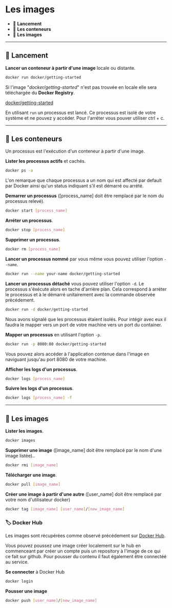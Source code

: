 # Les images

* 🔖 **Lancement**
* 🔖 **Les conteneurs**
* 🔖 **Les images**

___

## 📑 Lancement

**Lancer un conteneur à partir d'une image** locale ou distante. 

```bash
docker run docker/getting-started
```

Si l'image "*docker/getting-started*" n'est pas trouvée en locale elle sera téléchargée du **Docker Registry**.

[docker/getting-started](https://hub.docker.com/r/docker/getting-started)

En utilisant `run` un processus est lancé. Ce processus est isolé de votre système et ne pouvez y accéder. Pour l'arréter vous pouver utiliser ctrl + c.
___

## 📑 Les conteneurs

Un processus est l'exécution d'un conteneur à partir d'une image.

**Lister les processus actifs** et cachés.

```bash
docker ps -a
```

L'on remarque que chaque processus a un nom qui est affecté par default par Docker ainsi qu'un status indiquant s'il est démarré ou arrété. 

**Demarrer un processus** ([process_name] doit être remplacé par le nom du processus relevé).

```bash
docker start [process_name]
```

**Arréter un processus**.

```bash
docker stop [process_name]
```

**Supprimer un processus**.

```bash
docker rm [process_name]
```

**Lancer un processus nommé** par vous même vous pouvez utiliser l'option ``--name``.

```bash
docker run --name your-name docker/getting-started
```

**Lancer un processus détaché** vous pouvez utiliser l'option `-d`. Le processus s'éxécute alors en tache d'arrière plan. Cela correspond à arréter le processus et à le démarré unitairement avec la commande observée précédement.

```bash
docker run -d docker/getting-started
```

Nous avons signalé que les processus étaient isolés. Pour intégir avec eux il faudra le mapper vers un port de votre machine vers un port du container.

**Mapper un processus** en utilisant l'option ``-p``.

```bash
docker run -p 8080:80 docker/getting-started
```

Vous pouvez alors accéder à l'application contenue dans l'image en naviguant jusqu'au port 8080 de votre machine.

**Afficher les logs d'un processus**.

```bash
docker logs [process_name]
```

**Suivre les logs d'un processus**.

```bash
docker logs [process_name] -f
```
___

## 📑 Les images

**Lister les images**.

```bash
docker images
```
**Supprimer une image** ([image_name] doit être remplacé par le nom d'une image listée)..

```bash
docker rmi [image_name]
```

**Télécharger une image**.

```bash
docker pull [image_name]
```
**Créer une image à partir d'une autre** ([user_name] doit être remplacé par votre nom d'utilisateur docker)

```bash
docker tag [image_name] [user_name]/[new_image_name]
```

### 🏷️ **Docker Hub**

Les images sont récupérées comme observé précédement sur [Docker Hub](https://hub.docker.com/search?type=image).

Vous pouvez poussez une image créer localement sur le hub en commenceant par créer un compte puis un repository à l'image de ce qui ce fait sur github. Pour pousser du contenu il faut également être connectéé au service.

**Se connecter** à Docker Hub

```bash
docker login
```

**Pousser une image**

```bash
docker push [user_name]/[new_image_name]
```


